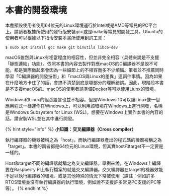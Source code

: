 # 本書的開發環境

本書預設使用者使用64位元的Linux環境運行於Intel或是AMD等常見的PC平台上。請讀者根據所使用的發行版安裝gcc或是make等常見的開發工具。Ubuntu的使用者可以根據以下指令安裝本書所使用到的工具：

```text
$ sudo apt install gcc make git binutils libc6-dev
```

macOS雖然與Linux有相當程度的相容性，但並非完全相容（具體來說是不支援「靜態連結」功能）。依照本書的內容去製作對應macOS的C編譯器不是說不可能，都是實際做起來會因為一些細節上的不相容而多不少煩惱。筆者並不推薦同時學習「C編譯器的開發技術」和「macOS與Linux的差異」這兩件事情。因為如果在什麼地方卡住了的話，會搞不清楚到底是哪部分的理解錯誤。因此，現階段本書是不支援macOS的。macOS的使用者請準備Docker等可以使用Liunx的環境。

Windows和Linux的組合語言也並不相容。但是Windows 10可以讓Linux像一個應用程式一樣運作在Windows上，可以利用該環境在Windows上進行開發，名稱是Windows Subsystem for Linux \(WSL\)。想要在Windows上實作本書的內容的話，請安裝WSL並在其中進行開發。

{% hint style="info" %}
**小知識：交叉編譯器（Cross compiler）**

執行編譯器的機器被稱之為「host」，而執行編譯器產出的程式碼的機器被稱之為「target」。本書的兩者都是64位元的Linux環境，但其實host和target不一定要是一樣的。

Host和target不同的編譯器就稱之為交叉編譯器。舉例來說，在Windows上編譯要在Raspberry Pi上執行檔案的就是交叉編譯器。交叉編譯器在target的機器效能不足以執行編譯器的環境、或是其他特殊的情況下常被使用（譯註：例如許多RTOS環境並沒有執行編譯器的執行環境，例如說不支援許多常見PC支援的PC等等）。
{% endhint %}

